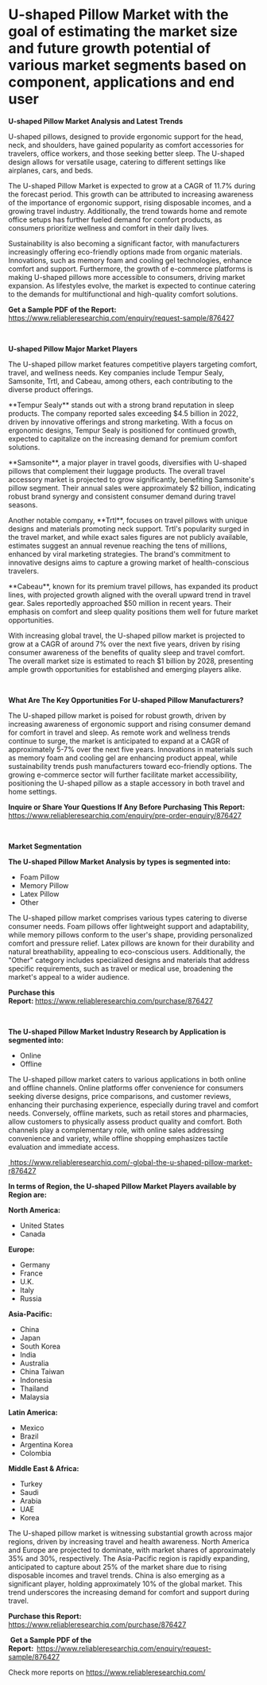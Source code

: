 <p><h1>U-shaped Pillow Market with the goal of estimating the market size and future growth potential of various market segments based on component, applications and end user</h1></p><p><strong>U-shaped Pillow Market Analysis and Latest Trends</strong></p>
<p><p>U-shaped pillows, designed to provide ergonomic support for the head, neck, and shoulders, have gained popularity as comfort accessories for travelers, office workers, and those seeking better sleep. The U-shaped design allows for versatile usage, catering to different settings like airplanes, cars, and beds.</p><p>The U-shaped Pillow Market is expected to grow at a CAGR of 11.7% during the forecast period. This growth can be attributed to increasing awareness of the importance of ergonomic support, rising disposable incomes, and a growing travel industry. Additionally, the trend towards home and remote office setups has further fueled demand for comfort products, as consumers prioritize wellness and comfort in their daily lives.</p><p>Sustainability is also becoming a significant factor, with manufacturers increasingly offering eco-friendly options made from organic materials. Innovations, such as memory foam and cooling gel technologies, enhance comfort and support. Furthermore, the growth of e-commerce platforms is making U-shaped pillows more accessible to consumers, driving market expansion. As lifestyles evolve, the market is expected to continue catering to the demands for multifunctional and high-quality comfort solutions.</p></p>
<p><strong>Get a Sample PDF of the Report:&nbsp;</strong> <a href="https://www.reliableresearchiq.com/enquiry/request-sample/876427?utm_campaign=2999&utm_medium=2&utm_source=Github&utm_content=ia&utm_term=21032025&utm_id=u-shaped-pillow">https://www.reliableresearchiq.com/enquiry/request-sample/876427</a></p>
<p>&nbsp;</p>
<p><strong>U-shaped Pillow Major Market Players</strong></p>
<p><p>The U-shaped pillow market features competitive players targeting comfort, travel, and wellness needs. Key companies include Tempur Sealy, Samsonite, Trtl, and Cabeau, among others, each contributing to the diverse product offerings.</p><p>**Tempur Sealy** stands out with a strong brand reputation in sleep products. The company reported sales exceeding $4.5 billion in 2022, driven by innovative offerings and strong marketing. With a focus on ergonomic designs, Tempur Sealy is positioned for continued growth, expected to capitalize on the increasing demand for premium comfort solutions.</p><p>**Samsonite**, a major player in travel goods, diversifies with U-shaped pillows that complement their luggage products. The overall travel accessory market is projected to grow significantly, benefiting Samsonite's pillow segment. Their annual sales were approximately $2 billion, indicating robust brand synergy and consistent consumer demand during travel seasons.</p><p>Another notable company, **Trtl**, focuses on travel pillows with unique designs and materials promoting neck support. Trtl's popularity surged in the travel market, and while exact sales figures are not publicly available, estimates suggest an annual revenue reaching the tens of millions, enhanced by viral marketing strategies. The brand's commitment to innovative designs aims to capture a growing market of health-conscious travelers.</p><p>**Cabeau**, known for its premium travel pillows, has expanded its product lines, with projected growth aligned with the overall upward trend in travel gear. Sales reportedly approached $50 million in recent years. Their emphasis on comfort and sleep quality positions them well for future market opportunities.</p><p>With increasing global travel, the U-shaped pillow market is projected to grow at a CAGR of around 7% over the next five years, driven by rising consumer awareness of the benefits of quality sleep and travel comfort. The overall market size is estimated to reach $1 billion by 2028, presenting ample growth opportunities for established and emerging players alike.</p></p>
<p>&nbsp;</p>
<p><strong>What Are The Key Opportunities For U-shaped Pillow Manufacturers?</strong></p>
<p><p>The U-shaped pillow market is poised for robust growth, driven by increasing awareness of ergonomic support and rising consumer demand for comfort in travel and sleep. As remote work and wellness trends continue to surge, the market is anticipated to expand at a CAGR of approximately 5-7% over the next five years. Innovations in materials such as memory foam and cooling gel are enhancing product appeal, while sustainability trends push manufacturers toward eco-friendly options. The growing e-commerce sector will further facilitate market accessibility, positioning the U-shaped pillow as a staple accessory in both travel and home settings.</p></p>
<p><strong>Inquire or Share Your Questions If Any Before Purchasing This Report:</strong> <a href="https://www.reliableresearchiq.com/enquiry/pre-order-enquiry/876427?utm_campaign=2999&utm_medium=2&utm_source=Github&utm_content=ia&utm_term=21032025&utm_id=u-shaped-pillow">https://www.reliableresearchiq.com/enquiry/pre-order-enquiry/876427</a></p>
<p>&nbsp;</p>
<p><strong>Market Segmentation</strong></p>
<p><strong>The U-shaped Pillow Market Analysis by types is segmented into:</strong></p>
<p><ul><li>Foam Pillow</li><li>Memory Pillow</li><li>Latex Pillow</li><li>Other</li></ul></p>
<p><p>The U-shaped pillow market comprises various types catering to diverse consumer needs. Foam pillows offer lightweight support and adaptability, while memory pillows conform to the user's shape, providing personalized comfort and pressure relief. Latex pillows are known for their durability and natural breathability, appealing to eco-conscious users. Additionally, the "Other" category includes specialized designs and materials that address specific requirements, such as travel or medical use, broadening the market's appeal to a wider audience.</p></p>
<p><strong>Purchase this Report:&nbsp;</strong><a href="https://www.reliableresearchiq.com/purchase/876427?utm_campaign=2999&utm_medium=2&utm_source=Github&utm_content=ia&utm_term=21032025&utm_id=u-shaped-pillow">https://www.reliableresearchiq.com/purchase/876427</a></p>
<p>&nbsp;</p>
<p><strong>The U-shaped Pillow Market Industry Research by Application is segmented into:</strong></p>
<p><ul><li>Online</li><li>Offline</li></ul></p>
<p><p>The U-shaped pillow market caters to various applications in both online and offline channels. Online platforms offer convenience for consumers seeking diverse designs, price comparisons, and customer reviews, enhancing their purchasing experience, especially during travel and comfort needs. Conversely, offline markets, such as retail stores and pharmacies, allow customers to physically assess product quality and comfort. Both channels play a complementary role, with online sales addressing convenience and variety, while offline shopping emphasizes tactile evaluation and immediate access.</p></p>
<p><a href="https://www.reliableresearchiq.com/-global-the-u-shaped-pillow-market-r876427?utm_campaign=2999&utm_medium=2&utm_source=Github&utm_content=ia&utm_term=21032025&utm_id=u-shaped-pillow">&nbsp;https://www.reliableresearchiq.com/-global-the-u-shaped-pillow-market-r876427</a></p>
<p><strong>In terms of Region, the U-shaped Pillow Market Players available by Region are:</strong></p>
<p>
    <p> <strong> North America: </strong>
        <ul>
            <li>United States</li>
            <li>Canada</li>
        </ul>
        </p> 
    <p> <strong> Europe: </strong>
        <ul>
            <li>Germany</li>
            <li>France</li>
            <li>U.K.</li>
            <li>Italy</li>
            <li>Russia</li>
        </ul>
        </p> 
    <p> <strong> Asia-Pacific: </strong>
        <ul>
            <li>China</li>
            <li>Japan</li>
            <li>South Korea</li>
            <li>India</li>
            <li>Australia</li>
            <li>China Taiwan</li>
            <li>Indonesia</li>
            <li>Thailand</li>
            <li>Malaysia</li>
        </ul>
        </p> 
    <p> <strong> Latin America: </strong>
        <ul>
            <li>Mexico</li>
            <li>Brazil</li>
            <li>Argentina Korea</li>
            <li>Colombia</li>
        </ul>
        </p> 
    <p> <strong> Middle East & Africa: </strong>
        <ul>
            <li>Turkey</li>
            <li>Saudi</li>
            <li>Arabia</li>
            <li>UAE</li>
            <li>Korea</li>
        </ul>
    </p>
    </p>
<p><p>The U-shaped pillow market is witnessing substantial growth across major regions, driven by increasing travel and health awareness. North America and Europe are projected to dominate, with market shares of approximately 35% and 30%, respectively. The Asia-Pacific region is rapidly expanding, anticipated to capture about 25% of the market share due to rising disposable incomes and travel trends. China is also emerging as a significant player, holding approximately 10% of the global market. This trend underscores the increasing demand for comfort and support during travel.</p></p>
<p><strong>Purchase this Report: </strong><a href="https://www.reliableresearchiq.com/purchase/876427?utm_campaign=2999&utm_medium=2&utm_source=Github&utm_content=ia&utm_term=21032025&utm_id=u-shaped-pillow">https://www.reliableresearchiq.com/purchase/876427</a></p>
<p>&nbsp;<strong>Get a Sample PDF of the Report:&nbsp;&nbsp;</strong><a href="https://www.reliableresearchiq.com/enquiry/request-sample/876427?utm_campaign=2999&utm_medium=2&utm_source=Github&utm_content=ia&utm_term=21032025&utm_id=u-shaped-pillow">https://www.reliableresearchiq.com/enquiry/request-sample/876427</a></p>
<p><strong></strong></p>
<p>Check more reports on <a href="https://www.reliableresearchiq.com/?utm_campaign=2999&utm_medium=2&utm_source=Github&utm_content=ia&utm_term=21032025&utm_id=u-shaped-pillow">https://www.reliableresearchiq.com/</a></p>